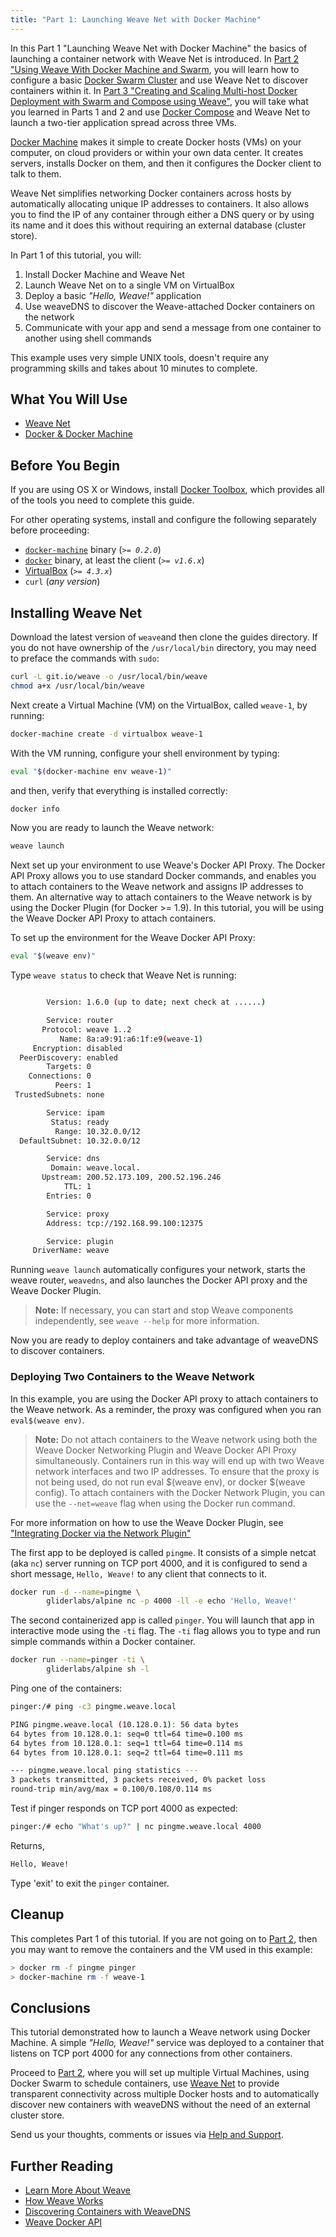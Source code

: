 ```yaml
---
title: "Part 1: Launching Weave Net with Docker Machine"
---
```


In this Part 1  "Launching Weave Net with Docker Machine" the basics of launching a container network with Weave Net is introduced. In [Part 2 "Using Weave With Docker Machine and Swarm](./part-2.md), you will learn how to configure a basic [Docker Swarm Cluster](https://docs.docker.com/swarm/) and use Weave Net to discover containers within it. In [Part 3 "Creating and Scaling Multi-host Docker Deployment with Swarm and Compose using Weave"](./part-3.md), you will take what you learned in Parts 1 and 2 and use [Docker Compose](https://docs.docker.com/compose/) and Weave Net to launch a two-tier application spread across three VMs. 

[Docker Machine](https://docs.docker.com/machine/) makes it simple to create Docker hosts (VMs) on your computer, on cloud providers or within your own data center. It creates servers, installs Docker on them, and then it configures the Docker client to talk to them.

Weave Net simplifies networking Docker containers across hosts by automatically allocating unique IP addresses to containers. It also allows you to find the IP of any container through either a DNS query or by using its name and it does this without requiring an external database (cluster store).

In Part 1 of this tutorial, you will:

  1. Install Docker Machine and Weave Net
  2. Launch Weave Net on to a single VM on VirtualBox
  3. Deploy a basic _"Hello, Weave!"_ application
  4. Use weaveDNS to discover the Weave-attached Docker containers on the network
  5. Communicate with your app and send a message from one container to another using shell commands

This example uses very simple UNIX tools, doesn't require any programming skills and takes about 10 minutes to complete.

## What You Will Use

  - [Weave Net](http://weave.works)
  - [Docker & Docker Machine](https://docs.docker.com)

## Before You Begin

If you are using OS X or Windows, install [Docker Toolbox](https://www.docker.com/toolbox), which provides all of the tools you need to complete this guide.

For other operating systems, install and configure the following separately before proceeding:

  - [`docker-machine`](http://docs.docker.com/machine/#installation) binary (_`>= 0.2.0`_)
  - [`docker`](https://docs.docker.com/installation/#installation) binary, at least the client (_`>= v1.6.x`_)
  - [VirtualBox](https://www.virtualbox.org/wiki/Downloads) (_`>= 4.3.x`_)
  - `curl` (_any version_)

## Installing Weave Net

Download the latest version of `weave`and then clone the guides directory. If you do not have ownership of the `/usr/local/bin` directory, you may need to preface the commands with `sudo`:

~~~bash
curl -L git.io/weave -o /usr/local/bin/weave
chmod a+x /usr/local/bin/weave
~~~

Next create a Virtual Machine (VM) on the VirtualBox, called `weave-1`, by running:

~~~bash
docker-machine create -d virtualbox weave-1
~~~

With the VM running, configure your shell environment by typing:

~~~bash
eval "$(docker-machine env weave-1)"
~~~

and then, verify that everything is installed correctly:

~~~bash
docker info
~~~

Now you are ready to launch the Weave network:

~~~bash
weave launch
~~~

Next set up your environment to use Weave's Docker API Proxy. The Docker API Proxy allows you to use standard Docker commands, and enables you to attach containers to the Weave network and assigns IP addresses to them. An alternative way to attach containers to the Weave network is by using the Docker Plugin (for Docker >= 1.9). In this tutorial, you will be using the Weave Docker API Proxy to attach containers.

To set up the environment for the Weave Docker API Proxy:

~~~bash
eval "$(weave env)"
~~~

Type `weave status` to check that Weave Net is running:

~~~bash

        Version: 1.6.0 (up to date; next check at ......)

        Service: router
       Protocol: weave 1..2
           Name: 8a:a9:91:a6:1f:e9(weave-1)
     Encryption: disabled
  PeerDiscovery: enabled
        Targets: 0
    Connections: 0
          Peers: 1
 TrustedSubnets: none

        Service: ipam
         Status: ready
          Range: 10.32.0.0/12
  DefaultSubnet: 10.32.0.0/12

        Service: dns
         Domain: weave.local.
       Upstream: 200.52.173.109, 200.52.196.246
            TTL: 1
        Entries: 0

        Service: proxy
        Address: tcp://192.168.99.100:12375

        Service: plugin
     DriverName: weave


~~~

Running `weave launch` automatically configures your network, starts the weave router, `weavedns`, and also launches the Docker API proxy and the Weave Docker Plugin. 

>**Note:** If necessary, you can start and stop Weave components independently, see `weave --help` for more information.

Now you are ready to deploy containers and take advantage of weaveDNS to discover containers.

### Deploying Two Containers to the Weave Network

In this example, you are using the Docker API proxy to attach containers to the Weave network. As a reminder, the proxy was configured when you ran `eval$(weave env)`. 

>**Note:** Do not attach containers to the Weave network using both the Weave Docker Networking Plugin and Weave Docker API Proxy simultaneously. Containers run in this way will end up with two Weave network interfaces and two IP addresses. To ensure that the proxy is not being used, do not run eval $(weave env), or docker $(weave config). To attach containers with the Docker Network Plugin, you can use the `--net=weave` flag when using the Docker run command. 

For more information on how to use the Weave Docker Plugin, see ["Integrating Docker via the Network Plugin"](/docs/net/latest/plugin/)

The first app to be deployed is called `pingme`. It consists of a simple netcat (aka `nc`) server running on TCP port 4000, and it is configured to send a short message, `Hello, Weave!` to any client that connects to it.

~~~bash
docker run -d --name=pingme \
        gliderlabs/alpine nc -p 4000 -ll -e echo 'Hello, Weave!'
~~~

The second containerized app is called `pinger`. You will launch that app in interactive mode using the `-ti` flag. The `-ti` flag allows you to type and run simple commands within a Docker container.

~~~bash
docker run --name=pinger -ti \
        gliderlabs/alpine sh -l
~~~

Ping one of the containers:

~~~bash
pinger:/# ping -c3 pingme.weave.local
~~~

~~~bash
PING pingme.weave.local (10.128.0.1): 56 data bytes
64 bytes from 10.128.0.1: seq=0 ttl=64 time=0.100 ms
64 bytes from 10.128.0.1: seq=1 ttl=64 time=0.114 ms
64 bytes from 10.128.0.1: seq=2 ttl=64 time=0.111 ms

--- pingme.weave.local ping statistics ---
3 packets transmitted, 3 packets received, 0% packet loss
round-trip min/avg/max = 0.100/0.108/0.114 ms
~~~

Test if pinger responds on TCP port 4000 as expected:

~~~bash
pinger:/# echo "What's up?" | nc pingme.weave.local 4000
~~~

Returns,

~~~bash
Hello, Weave!
~~~

Type 'exit' to exit the `pinger` container.

## Cleanup

This completes Part 1 of this tutorial. If you are not going on to [Part 2](./part-2.md), then you may want to remove the containers and the VM used in this example:

~~~bash
> docker rm -f pingme pinger
> docker-machine rm -f weave-1
~~~

## Conclusions

This tutorial demonstrated how to launch a Weave network using Docker Machine. A simple  _"Hello, Weave!"_ service was deployed to a container that listens on TCP port 4000 for any connections from other containers.

Proceed to [Part 2](./part-2.md), where you will set up multiple Virtual Machines, using Docker Swarm to schedule containers, use [Weave Net](/oss/net/) to provide transparent connectivity across multiple Docker hosts and to automatically discover new containers with weaveDNS without the need of an external cluster store.

Send us your thoughts, comments or issues via [Help and Support](/help/).

## Further Reading

  *  [Learn More About Weave](/docs/net/latest/introducing-weave/)
  *  [How Weave Works](/docs/net/latest/how-it-works/)
  *  [Discovering Containers with WeaveDNS](/docs/net/latest/weavedns/)
  *  [Weave Docker API](/docs/net/latest/weave-docker-api/)
 

[ch1]: ./part-1.md
[ch2]: ./part-2.md
[ch3]: ./part-3.md
